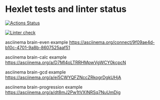 # Hexlet tests and linter status

[![Actions Status](https://github.com/Data-Wan/python-project-lvl1/workflows/hexlet-check/badge.svg)](https://github.com/Data-Wan/python-project-lvl1/actions)

[![Linter check](https://github.com/Data-Wan/python-project-lvl1/workflows/.github/workflows/linter-check.yml/badge.svg)](https://github.com/Data-Wan/python-project-lvl1/actions)

asciinema brain-even example
<https://asciinema.org/connect/9f09ae4d-b10c-4701-9a8b-8607525aaf51>

asciinema brain-calc example
<https://asciinema.org/a/D7MI4oLTRRHMpwVgWCY0kcpcN>

asciinema brain-gcd example
<https://asciinema.org/a/ei5CWYQFZNccZRkogrDgkUHjA>

asciinema brain-progression example
<https://asciinema.org/a/dt8mJ2Pw1tVXINRSq7NuUmDig>
